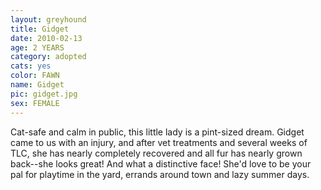 ```yaml
---
layout: greyhound
title: Gidget
date: 2010-02-13
age: 2 YEARS
category: adopted
cats: yes
color: FAWN
name: Gidget
pic: gidget.jpg
sex: FEMALE
---
```


Cat-safe and calm in public, this little lady is a pint-sized dream. Gidget came to us with an injury, and after vet
treatments and several weeks of TLC, she has nearly completely recovered and all fur has nearly grown back--she looks
great!  And what a distinctive face!  She'd love to be your pal for playtime in the yard, errands around town and lazy
summer days.
